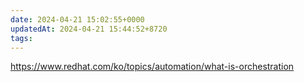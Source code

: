 ```yaml
---
date: 2024-04-21 15:02:55+0000
updatedAt: 2024-04-21 15:44:52+8720
tags: 
---
```

https://www.redhat.com/ko/topics/automation/what-is-orchestration